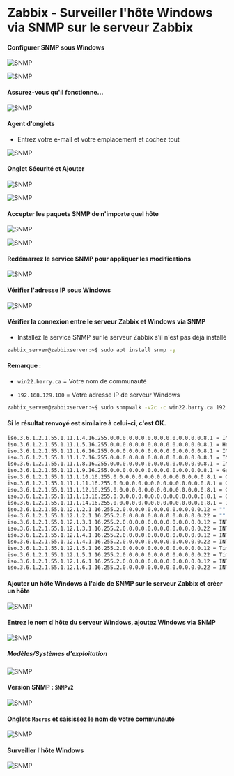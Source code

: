# Zabbix - Surveiller l'hôte Windows via SNMP sur le serveur Zabbix

#### Configurer SNMP sous Windows

![SNMP](/assets/Zabbix_SNMP_01.png)

![SNMP](/assets/Zabbix_SNMP_02.png)

#### Assurez-vous qu'il fonctionne...

![SNMP](/assets/Zabbix_SNMP_03.png)

#### Agent d'onglets

- Entrez votre e-mail et votre emplacement et cochez tout

![SNMP](/assets/Zabbix_SNMP_04.png)

#### Onglet Sécurité et Ajouter

![SNMP](/assets/Zabbix_SNMP_05.png)

![SNMP](/assets/Zabbix_SNMP_06.png)

#### Accepter les paquets SNMP de n'importe quel hôte

![SNMP](/assets/Zabbix_SNMP_07.png)

![SNMP](/assets/Zabbix_SNMP_08.png)

#### Redémarrez le service SNMP pour appliquer les modifications

![SNMP](/assets/Zabbix_SNMP_09.png)

#### Vérifier l'adresse IP sous Windows

![SNMP](/assets/Zabbix_SNMP_10.png)

#### Vérifier la connexion entre le serveur Zabbix et Windows via SNMP

- Installez le service SNMP sur le serveur Zabbix s'il n'est pas déjà installé

```sh
zabbix_server@zabbixserver:~$ sudo apt install snmp -y
```

#### Remarque :

- `win22.barry.ca` = Votre nom de communauté

- `192.168.129.100` = Votre adresse IP de serveur Windows

```sh
zabbix_server@zabbixserver:~$ sudo snmpwalk -v2c -c win22.barry.ca 192.168.129.100
```

#### Si le résultat renvoyé est similaire à celui-ci, c'est OK.

```sh
iso.3.6.1.2.1.55.1.11.1.4.16.255.0.0.0.0.0.0.0.0.0.0.0.0.0.0.0.8.1 = INTEGER: 1
iso.3.6.1.2.1.55.1.11.1.5.16.255.0.0.0.0.0.0.0.0.0.0.0.0.0.0.0.8.1 = Hex-STRING: 00 00 00 00 00 00 00 00 00 00 00 00 00 00 00 00
iso.3.6.1.2.1.55.1.11.1.6.16.255.0.0.0.0.0.0.0.0.0.0.0.0.0.0.0.8.1 = INTEGER: 3
iso.3.6.1.2.1.55.1.11.1.7.16.255.0.0.0.0.0.0.0.0.0.0.0.0.0.0.0.8.1 = INTEGER: 2
iso.3.6.1.2.1.55.1.11.1.8.16.255.0.0.0.0.0.0.0.0.0.0.0.0.0.0.0.8.1 = INTEGER: 0
iso.3.6.1.2.1.55.1.11.1.9.16.255.0.0.0.0.0.0.0.0.0.0.0.0.0.0.0.8.1 = Gauge32: 0
iso.3.6.1.2.1.55.1.11.1.10.16.255.0.0.0.0.0.0.0.0.0.0.0.0.0.0.0.8.1 = Gauge32: 0
iso.3.6.1.2.1.55.1.11.1.11.16.255.0.0.0.0.0.0.0.0.0.0.0.0.0.0.0.8.1 = Gauge32: 256
iso.3.6.1.2.1.55.1.11.1.12.16.255.0.0.0.0.0.0.0.0.0.0.0.0.0.0.0.8.1 = Gauge32: 0
iso.3.6.1.2.1.55.1.11.1.13.16.255.0.0.0.0.0.0.0.0.0.0.0.0.0.0.0.8.1 = OID: ccitt.0
iso.3.6.1.2.1.55.1.11.1.14.16.255.0.0.0.0.0.0.0.0.0.0.0.0.0.0.0.8.1 = INTEGER: 1
iso.3.6.1.2.1.55.1.12.1.2.1.16.255.2.0.0.0.0.0.0.0.0.0.0.0.0.0.12 = ""
iso.3.6.1.2.1.55.1.12.1.2.1.16.255.2.0.0.0.0.0.0.0.0.0.0.0.0.0.22 = ""
iso.3.6.1.2.1.55.1.12.1.3.1.16.255.2.0.0.0.0.0.0.0.0.0.0.0.0.0.12 = INTEGER: 3
iso.3.6.1.2.1.55.1.12.1.3.1.16.255.2.0.0.0.0.0.0.0.0.0.0.0.0.0.22 = INTEGER: 3
iso.3.6.1.2.1.55.1.12.1.4.1.16.255.2.0.0.0.0.0.0.0.0.0.0.0.0.0.12 = INTEGER: 1
iso.3.6.1.2.1.55.1.12.1.4.1.16.255.2.0.0.0.0.0.0.0.0.0.0.0.0.0.22 = INTEGER: 1
iso.3.6.1.2.1.55.1.12.1.5.1.16.255.2.0.0.0.0.0.0.0.0.0.0.0.0.0.12 = Timeticks: (0) 0:00:00.00
iso.3.6.1.2.1.55.1.12.1.5.1.16.255.2.0.0.0.0.0.0.0.0.0.0.0.0.0.22 = Timeticks: (0) 0:00:00.00
iso.3.6.1.2.1.55.1.12.1.6.1.16.255.2.0.0.0.0.0.0.0.0.0.0.0.0.0.12 = INTEGER: 1
iso.3.6.1.2.1.55.1.12.1.6.1.16.255.2.0.0.0.0.0.0.0.0.0.0.0.0.0.22 = INTEGER: 1
```

#### Ajouter un hôte Windows à l'aide de SNMP sur le serveur Zabbix et créer un hôte

![SNMP](/assets/Zabbix_SNMP_11.png)

#### Entrez le nom d'hôte du serveur Windows, ajoutez Windows via SNMP

![SNMP](/assets/Zabbix_SNMP_12.png)

##### Modèles/Systèmes d'exploitation

![SNMP](/assets/Zabbix_SNMP_13.png)

#### Version SNMP : `SNMPv2`

![SNMP](/assets/Zabbix_SNMP_14.png)

#### Onglets `Macros` et saisissez le nom de votre communauté

![SNMP](/assets/Zabbix_SNMP_15.png)

#### Surveiller l'hôte Windows

![SNMP](/assets/Zabbix_SNMP_16.png)
